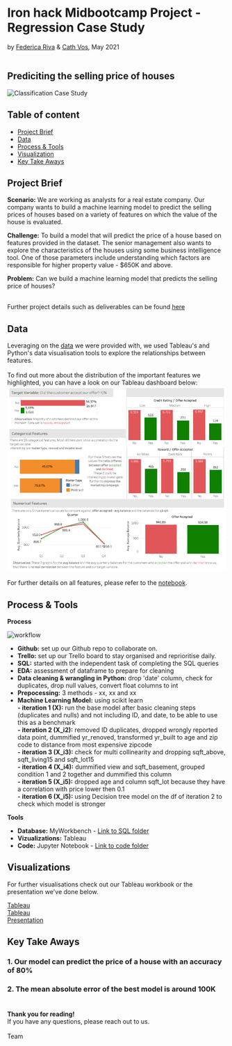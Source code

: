 # Iron hack Midbootcamp Project - Regression Case Study
by [Federica Riva](https://github.com/federicariva) & [Cath Vos](https://github.com/cathvos), May 2021
<br/><br/>
## Prediciting the selling price of houses

![Classification Case Study](https://education-team-2020.s3-eu-west-1.amazonaws.com/data-analytics/project+banners/real-state-project.jpg)

## Table of content

- [Project Brief](https://github.com/lillaszulyovszky/ironhack-case-study-classification/blob/main/README.md#project-brief)
- [Data](https://github.com/lillaszulyovszky/ironhack-case-study-classification/blob/main/README.md#data)
- [Process & Tools](https://github.com/lillaszulyovszky/ironhack-case-study-classification#process--tools)
- [Visualization](https://github.com/lillaszulyovszky/ironhack-case-study-classification#visualizations)
- [Key Take Aways](https://github.com/lillaszulyovszky/ironhack-case-study-classification#key-take-aways)

## Project Brief
**Scenario:**
We are working as analysts for a real estate company. Our company wants to build a machine learning model to predict the selling prices 
of houses based on a variety of features on which the value of the house is evaluated.

**Challenge:**
To build a model that will predict the price of a house based on features provided in the dataset. The senior management also wants to explore the characteristics of the houses using some business intelligence tool. One of those parameters include understanding which factors are responsible for higher property value - $650K and above.

**Problem:**
Can we build a machine learning model that predicts the selling price of houses?<br/><br/>

Further project details such as deliverables can be found [here](https://github.com/lillaszulyovszky/ironhack-case-study-classification/tree/main/project_details)

## Data

Leveraging on the [data](https://github.com/lillaszulyovszky/ironhack-case-study-classification/tree/main/data_sets) we were provided with, we used Tableau's and Python's data visualisation tools to explore the relationships between features. <br/> <br/>
To find out more about the distribution of the important features we highlighted, you can have a look on our Tableau dashboard below:<br/>
![Tableau Dashboard](https://github.com/lillaszulyovszky/ironhack-case-study-classification/blob/main/images/metrics_visuals/tableau_dashboard.png?raw=true)
<br/>
<br/>For further details on all features, please refer to the [notebook](https://github.com/lillaszulyovszky/ironhack-case-study-classification/blob/main/code/Case%20Study%20-%20Classification.ipynb).

## Process & Tools

**Process**

![workflow](![image](https://user-images.githubusercontent.com/101712996/168130972-518a353b-83bd-43fc-acc3-ce3a5d39db34.png))

- **Github:** set up our Github repo to collaborate on. <br/>
- **Trello:** set up our Trello board to stay organised and reprioritise daily.<br/>
- **SQL:** started with the independent task of completing the SQL queries<br/>
- **EDA:** assessment of dataframe to prepare for cleaning<br/>
- **Data cleaning & wrangling in Python:** drop 'date' column, check for duplicates, drop null values, convert float columns to int<br/>
- **Prepocessing:** 3 methods - xx, xx and xx<br/>
- **Machine Learning Model:** using scikit learn<br/>
**- iteration 1 (X):** run the base model after basic cleaning steps (duplicates and nulls) and not including ID, and date, to be able to use this as a benchmark<br/>
**- iteration 2 (X_i2):** removed ID duplicates, dropped wrongly reported data point, dummified yr_renoved, transformed yr_built to age and zip code to distance from most expensive zipcode<br/>
**- iteration 3 (X_i3):** check for multi collinearity and dropping sqft_above, sqft_living15 and sqft_lot15 <br/>
**- iteration 4 (X_i4):** dummified view and sqft_basement, grouped condition 1 and 2 together and dummified this column <br/>
**- iteration 5 (X_i5):** dropped age and column sqft_lot because they have a correlation with price lower then 0.1 <br/>
**- iteration 6 (X_i5):** using Decision tree model on the df of iteration 2 to check which model is stronger <br/>

**Tools**
 - **Database:** MyWorkbench - [Link to SQL folder](https://github.com/cathvos/MidbootcampProject/tree/main/datasets)
 - **Vizualizations:** Tableau
 - **Code:** Jupyter Notebook - [Link to code folder](https://github.com/cathvos/MidbootcampProject/tree/main/code)

## Visualizations

For further visualisations check out our Tableau workbook or the presentation we've done below.

[Tableau](https://public.tableau.com/app/profile/cath7944/viz/IHprojectweek5/Dashboard?publish=yes) <br/>
[Tableau](https://public.tableau.com/app/profile/cath7944/viz/IHprojectweek5extra/DetailDashboard2) <br/>
[Presentation](https://github.com/cathvos/MidbootcampProject/blob/main/deliverables/Project_presentation.pptx)

## Key Take Aways

### 1. Our model can predict the price of a house with an accuracy of 80%
### 2. The mean absolute error of the best model is around 100K
# 

**Thank you for reading!** <br/>
If you have any questions, please reach out to us.<br/><br/>
Team
